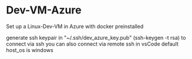 # Dev-VM-Azure
Set up a Linux-Dev-VM in Azure with docker preinstalled

generate ssh keypair in "~/.ssh/dev_azure_key.pub" (ssh-keygen -t rsa) to connect via ssh 
you can also connect via remote ssh in vsCode
default host_os is windows
